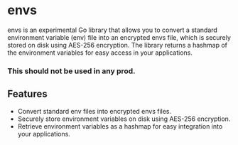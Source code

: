 # envs

envs is an experimental Go library that allows you to convert a standard environment variable (env) file into an encrypted envs file, which is securely stored on disk using AES-256 encryption. The library returns a hashmap of the environment variables for easy access in your applications. 

### **This should not be used in any prod.**

## Features

- Convert standard env files into encrypted envs files.
- Securely store environment variables on disk using AES-256 encryption.
- Retrieve environment variables as a hashmap for easy integration into your applications.
